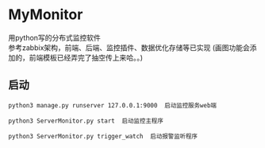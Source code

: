 # MyMonitor
用python写的分布式监控软件  
参考zabbix架构，前端、后端、监控插件、数据优化存储等已实现 (画图功能会添加的，前端模板已经弄完了抽空传上来哈。。)


## 启动

    python3 manage.py runserver 127.0.0.1:9000  启动监控服务web端

    python3 ServerMonitor.py start  启动监控主程序

    python3 ServerMonitor.py trigger_watch  启动报警监听程序
